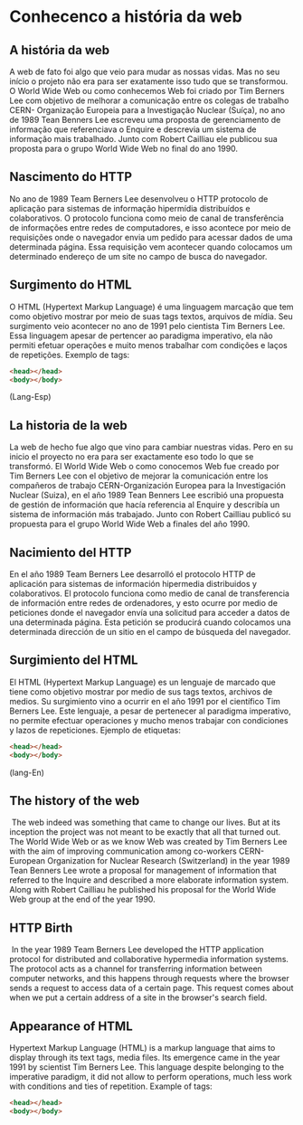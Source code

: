 
# Conhecenco a história da web

## A história da web

 A web de fato foi algo que veio para mudar as nossas vidas. Mas no seu início o projeto não era para ser exatamente isso tudo que se transformou. O World Wide Web ou como conhecemos Web foi criado por Tim Berners Lee com objetivo de melhorar a comunicação entre os colegas de trabalho CERN- Organização Europeia para a Investigação Nuclear (Suíça), no ano de 1989 Tean Benners Lee escreveu uma proposta de gerenciamento de informação que referenciava o Enquire e descrevia um sistema de informação mais trabalhado. Junto com Robert Cailliau ele publicou sua proposta para o grupo World Wide Web no final do ano 1990.

## Nascimento do HTTP

 No ano de 1989 Team Berners Lee desenvolveu o HTTP  protocolo de aplicação para sistemas de informação hipermídia distribuídos e colaborativos. O protocolo funciona como meio de canal de transferência de informações entre redes de computadores, e isso acontece por meio de requisições onde o navegador envia um pedido para acessar dados de uma determinada página. Essa requisição vem acontecer quando colocamos um determinado endereço de um site no campo de busca do navegador.

## Surgimento do HTML
 O HTML (Hypertext Markup Language) é uma linguagem marcação que tem como objetivo mostrar por meio de suas tags textos, arquivos de mídia. Seu surgimento veio acontecer no ano de 1991 pelo cientista Tim Berners Lee. Essa linguagem apesar de pertencer ao paradigma imperativo, ela não permiti efetuar operações e muito menos trabalhar com condições e laços de repetições. Exemplo de tags:

```html
<head></head>
<body></body>
```
(Lang-Esp)

## La historia de la web

 La web de hecho fue algo que vino para cambiar nuestras vidas. Pero en su inicio el proyecto no era para ser exactamente eso todo lo que se transformó. El World Wide Web o como conocemos Web fue creado por Tim Berners Lee con el objetivo de mejorar la comunicación entre los compañeros de trabajo CERN-Organización Europea para la Investigación Nuclear (Suiza), en el año 1989 Tean Benners Lee escribió una propuesta de gestión de información que hacía referencia al Enquire y describía un sistema de información más trabajado. Junto con Robert Cailliau publicó su propuesta para el grupo World Wide Web a finales del año 1990.

## Nacimiento del HTTP

 En el año 1989 Team Berners Lee desarrolló el protocolo HTTP de aplicación para sistemas de información hipermedia distribuidos y colaborativos. El protocolo funciona como medio de canal de transferencia de información entre redes de ordenadores, y esto ocurre por medio de peticiones donde el navegador envía una solicitud para acceder a datos de una determinada página. Esta petición se producirá cuando colocamos una determinada dirección de un sitio en el campo de búsqueda del navegador.

## Surgimiento del HTML
 El HTML (Hypertext Markup Language) es un lenguaje de marcado que tiene como objetivo mostrar por medio de sus tags textos, archivos de medios. Su surgimiento vino a ocurrir en el año 1991 por el científico Tim Berners Lee. Este lenguaje, a pesar de pertenecer al paradigma imperativo, no permite efectuar operaciones y mucho menos trabajar con condiciones y lazos de repeticiones. Ejemplo de etiquetas:

 ```html
<head></head>
<body></body>
```

(lang-En)

## The history of the web

 The web indeed was something that came to change our lives. But at its inception the project was not meant to be exactly that all that turned out. The World Wide Web or as we know Web was created by Tim Berners Lee with the aim of improving communication among co-workers CERN- European Organization for Nuclear Research (Switzerland) in the year 1989 Tean Benners Lee wrote a proposal for management of information that referred to the Inquire and described a more elaborate information system. Along with Robert Cailliau he published his proposal for the World Wide Web group at the end of the year 1990.

## HTTP Birth

 In the year 1989 Team Berners Lee developed the HTTP application protocol for distributed and collaborative hypermedia information systems. The protocol acts as a channel for transferring information between computer networks, and this happens through requests where the browser sends a request to access data of a certain page. This request comes about when we put a certain address of a site in the browser's search field.

## Appearance of HTML
 Hypertext Markup Language (HTML) is a markup language that aims to display through its text tags, media files. Its emergence came in the year 1991 by scientist Tim Berners Lee. This language despite belonging to the imperative paradigm, it did not allow to perform operations, much less work with conditions and ties of repetition. Example of tags:

```html
<head></head>
<body></body>
```